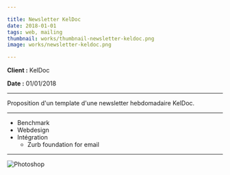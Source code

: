 ```yaml
---

title: Newsletter KelDoc
date: 2018-01-01
tags: web, mailing
thumbnail: works/thumbnail-newsletter-keldoc.png
image: works/newsletter-keldoc.png

---
```


**Client :** KelDoc

**Date :**
01/01/2018

---

Proposition d'un template d'une newsletter hebdomadaire KelDoc.

---

- Benchmark
- Webdesign
- Intégration
  - Zurb foundation for email

---

![Photoshop](/images/icons/photoshop.svg)
